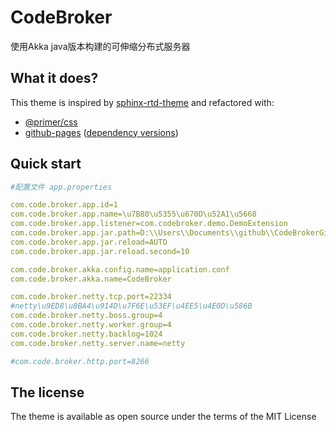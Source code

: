 # CodeBroker

使用Akka java版本构建的可伸缩分布式服务器

## What it does?

This theme is inspired by [sphinx-rtd-theme](https://github.com/readthedocs/sphinx_rtd_theme) and refactored with:

- [@primer/css](https://github.com/primer/css)
- [github-pages](https://github.com/github/pages-gem) ([dependency versions](https://pages.github.com/versions/))

## Quick start

```yml
#配置文件 app.properties

com.code.broker.app.id=1
com.code.broker.app.name=\u7B80\u5355\u670D\u52A1\u5668
com.code.broker.app.listener=com.codebroker.demo.DemoExtension
com.code.broker.app.jar.path=D:\\Users\\Documents\\github\\CodeBrokerGit\\AccountServer\\build\\libs\\
com.code.broker.app.jar.reload=AUTO
com.code.broker.app.jar.reload.second=10

com.code.broker.akka.config.name=application.conf
com.code.broker.akka.name=CodeBroker

com.code.broker.netty.tcp.port=22334
#netty\u9ED8\u8BA4\u914D\u7F6E\u53EF\u4EE5\u4E0D\u586B
com.code.broker.netty.boss.group=4
com.code.broker.netty.worker.group=4
com.code.broker.netty.backlog=1024
com.code.broker.netty.server.name=netty

#com.code.broker.http.port=8266
```


## The license

The theme is available as open source under the terms of the MIT License
